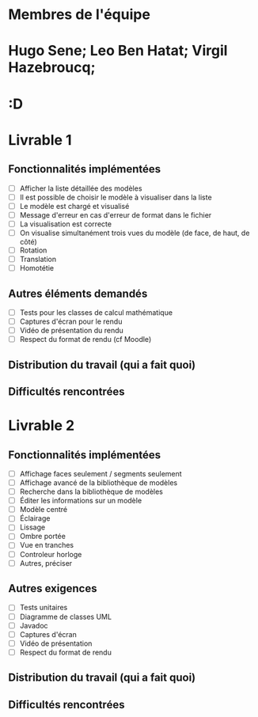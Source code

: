 # Membres de l'équipe
# Hugo Sene; Leo Ben Hatat; Virgil Hazebroucq;
# :D
# Livrable 1

## Fonctionnalités implémentées

- [ ] Afficher la liste détaillée des modèles
- [ ] Il est possible de choisir le modèle à visualiser dans la liste
- [ ] Le modèle est chargé et visualisé
- [ ] Message d'erreur en cas d'erreur de format dans le fichier
- [ ] La visualisation est correcte
- [ ] On visualise simultanément trois vues du modèle (de face, de haut, de côté)
- [ ] Rotation
- [ ] Translation
- [ ] Homotétie

## Autres éléments demandés

- [ ] Tests pour les classes de calcul mathématique
- [ ] Captures d'écran pour le rendu
- [ ] Vidéo de présentation du rendu
- [ ] Respect du format de rendu (cf Moodle)

## Distribution du travail (qui a fait quoi)


## Difficultés rencontrées



# Livrable 2

## Fonctionnalités implémentées


- [ ] Affichage faces seulement / segments seulement
- [ ] Affichage avancé de la bibliothèque de modèles
- [ ] Recherche dans la bibliothèque de modèles
- [ ] Éditer les informations sur un modèle
- [ ] Modèle centré
- [ ] Éclairage
- [ ] Lissage
- [ ] Ombre portée
- [ ] Vue en tranches
- [ ] Controleur horloge
- [ ] Autres, préciser

## Autres exigences

- [ ] Tests unitaires
- [ ] Diagramme de classes UML
- [ ] Javadoc
- [ ] Captures d'écran
- [ ] Vidéo de présentation
- [ ] Respect du format de rendu

## Distribution du travail (qui a fait quoi)


## Difficultés rencontrées



